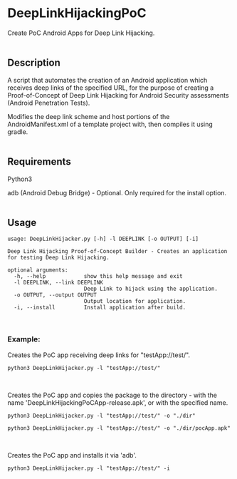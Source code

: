 # DeepLinkHijackingPoC

Create PoC Android Apps for Deep Link Hijacking.
<br><br>

## Description

A script that automates the creation of an Android application which receives deep links of the specified URL, for the purpose of creating a Proof-of-Concept of Deep Link Hijacking for Android Security assessments (Android Penetration Tests).

Modifies the deep link scheme and host portions of the AndroidManifest.xml of a template project with, then compiles it using gradle.
<br><br>

## Requirements

Python3

adb (Android Debug Bridge) - Optional. Only required for the install option.
<br><br>

## Usage

```
usage: DeepLinkHijacker.py [-h] -l DEEPLINK [-o OUTPUT] [-i]

Deep Link Hijacking Proof-of-Concept Builder - Creates an application for testing Deep Link Hijacking.

optional arguments:
  -h, --help            show this help message and exit
  -l DEEPLINK, --link DEEPLINK
                        Deep Link to hijack using the application.
  -o OUTPUT, --output OUTPUT
                        Output location for application.
  -i, --install         Install application after build.
```

<br>

### Example:

Creates the PoC app receiving deep links for "testApp://test/".
```text
python3 DeepLinkHijacker.py -l "testApp://test/"
```

<br>

Creates the PoC app and copies the package to the directory - with the name 'DeepLinkHijackingPoCApp-release.apk', or with the specified name.
```text
python3 DeepLinkHijacker.py -l "testApp://test/" -o "./dir"

python3 DeepLinkHijacker.py -l "testApp://test/" -o "./dir/pocApp.apk"
```

<br>

Creates the PoC app and installs it via 'adb'.
```
python3 DeepLinkHijacker.py -l "testApp://test/" -i
```